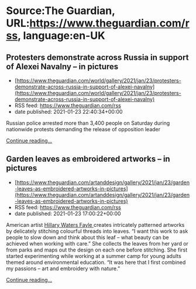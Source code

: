 # Source:The Guardian, URL:https://www.theguardian.com/rss, language:en-UK

## Protesters demonstrate across Russia in support of Alexei Navalny – in pictures
 - [https://www.theguardian.com/world/gallery/2021/jan/23/protesters-demonstrate-across-russia-in-support-of-alexei-navalny](https://www.theguardian.com/world/gallery/2021/jan/23/protesters-demonstrate-across-russia-in-support-of-alexei-navalny)
 - RSS feed: https://www.theguardian.com/rss
 - date published: 2021-01-23 22:40:34+00:00

<p>Russian police arrested more than 3,400 people on Saturday during nationwide protests demanding the release of opposition leader</p> <a href="https://www.theguardian.com/world/gallery/2021/jan/23/protesters-demonstrate-across-russia-in-support-of-alexei-navalny">Continue reading...</a>

## Garden leaves as embroidered artworks – in pictures
 - [https://www.theguardian.com/artanddesign/gallery/2021/jan/23/garden-leaves-as-embroidered-artworks-in-pictures](https://www.theguardian.com/artanddesign/gallery/2021/jan/23/garden-leaves-as-embroidered-artworks-in-pictures)
 - RSS feed: https://www.theguardian.com/rss
 - date published: 2021-01-23 17:00:22+00:00

<p>American artist <a href="https://www.hillarywfayle.com/">Hillary Waters Fayle </a>creates intricately patterned artworks by delicately stitching colourful threads into leaves. “I want this work to ask people to slow down and think about this leaf – what beauty can be achieved when working with care.” She collects the leaves from her yard or from parks and maps out the design on each one before stitching. She first started experimenting while working at a summer camp for young adults themed around environmental education. “It was here that I first combined my passions – art and embroidery with nature.”</p> <a href="https://www.theguardian.com/artanddesign/gallery/2021/jan/23/garden-leaves-as-embroidered-artworks-in-pictures">Continue reading...</a>

